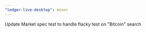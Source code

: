 ```yaml
---
"ledger-live-desktop": minor
---
```


Update Market spec test to handle flacky test on "Bitcoin" search
